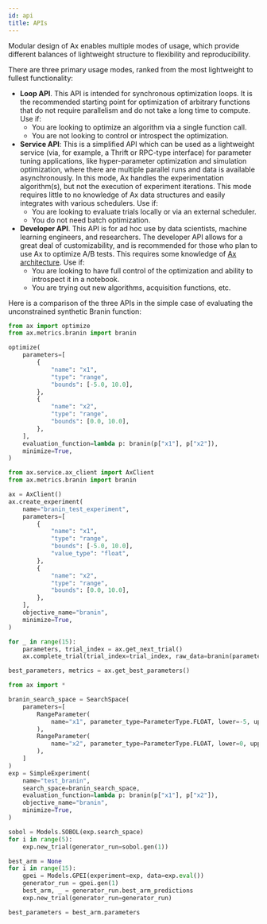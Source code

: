 ```yaml
---
id: api
title: APIs
---
```

Modular design of Ax enables multiple modes of usage, which provide different balances of lightweight structure to flexibility and reproducibility.

There are three primary usage modes, ranked from the most lightweight to fullest functionality:
  - **Loop API**. This API is intended for synchronous optimization loops. It is the recommended starting point for optimization of arbitrary functions that do not require parallelism and do not take a long time to compute. Use if:
    - You are looking to optimize an algorithm via a single function call.
    - You are not looking to control or introspect the optimization.
  - **Service API**: This is a simplified API which can be used as a lightweight service (via, for example, a Thrift or RPC-type interface) for parameter tuning applications, like hyper-parameter optimization and simulation optimization, where there are multiple parallel runs and data is available asynchronously. In this mode, Ax handles the experimentation algorithm(s), but not the execution of experiment iterations. This mode requires little to no knowledge of Ax data structures and easily integrates with various schedulers. Use if:
    - You are looking to evaluate trials locally or via an external scheduler.
    - You do not need batch optimization.
  - **Developer API**. This API is for ad hoc use by data scientists, machine learning engineers, and researchers.  The developer API allows for a great deal of customizability, and is recommended for those who plan to use Ax to optimize A/B tests. This requires some knowledge of [Ax architecture](experiment.md). Use if:
    - You are looking to have full control of the optimization and ability to introspect it in a notebook.
    - You are trying out new algorithms, acquisition functions, etc.

Here is a comparison of the three APIs in the simple case of evaluating the unconstrained synthetic Branin function:

<!--DOCUSAURUS_CODE_TABS-->
<!--Loop-->
```py
from ax import optimize
from ax.metrics.branin import branin

optimize(
    parameters=[
        {
            "name": "x1",
            "type": "range",
            "bounds": [-5.0, 10.0],
        },
        {  
            "name": "x2",
            "type": "range",
            "bounds": [0.0, 10.0],
        },
    ],
    evaluation_function=lambda p: branin(p["x1"], p["x2"]),
    minimize=True,
)
```

<!--Service-->
```py
from ax.service.ax_client import AxClient
from ax.metrics.branin import branin

ax = AxClient()
ax.create_experiment(
    name="branin_test_experiment",
    parameters=[
        {
            "name": "x1",
            "type": "range",
            "bounds": [-5.0, 10.0],
            "value_type": "float",
        },
        {
            "name": "x2",
            "type": "range",
            "bounds": [0.0, 10.0],
        },
    ],
    objective_name="branin",
    minimize=True,
)

for _ in range(15):
    parameters, trial_index = ax.get_next_trial()
    ax.complete_trial(trial_index=trial_index, raw_data=branin(parameters["x1"], parameters["x2"]))

best_parameters, metrics = ax.get_best_parameters()
```

<!--Developer-->
```py
from ax import *

branin_search_space = SearchSpace(
    parameters=[
        RangeParameter(
            name="x1", parameter_type=ParameterType.FLOAT, lower=-5, upper=10
        ),
        RangeParameter(
            name="x2", parameter_type=ParameterType.FLOAT, lower=0, upper=15
        ),
    ]
)
exp = SimpleExperiment(
    name="test_branin",
    search_space=branin_search_space,
    evaluation_function=lambda p: branin(p["x1"], p["x2"]),
    objective_name="branin",
    minimize=True,
)

sobol = Models.SOBOL(exp.search_space)
for i in range(5):
    exp.new_trial(generator_run=sobol.gen(1))

best_arm = None
for i in range(15):
    gpei = Models.GPEI(experiment=exp, data=exp.eval())
    generator_run = gpei.gen(1)
    best_arm, _ = generator_run.best_arm_predictions
    exp.new_trial(generator_run=generator_run)

best_parameters = best_arm.parameters
```

<!--END_DOCUSAURUS_CODE_TABS-->

